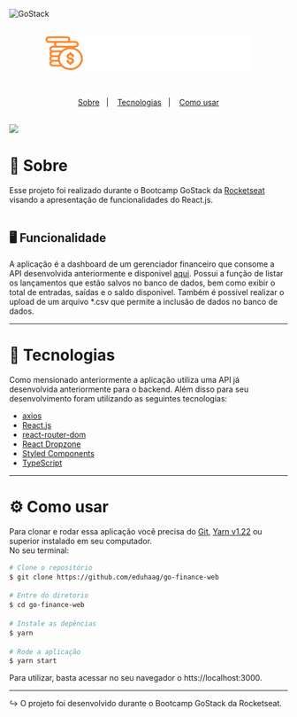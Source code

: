 <img alt="GoStack" src="https://storage.googleapis.com/golden-wind/bootcamp-gostack/header-desafios.png" /><br/>
<br>

<p align="center">
  <img alt="GoFinances" src="src/assets/logo.svg" />
</p>
<br>

<p align="center">
  <a href="#--sobre">Sobre</a>&nbsp;&nbsp;&nbsp;|&nbsp;&nbsp;&nbsp;
  <a href="-tecnologias">Tecnologias</a>&nbsp;&nbsp;&nbsp;|&nbsp;&nbsp;&nbsp;
  <a href="#-como-usar">Como usar</a>
</p><br>

<img src="https://ik.imagekit.io/dkdai9mqcy/goFinanceWeb_xP9Sp8oz3.gif"/>

# 📝 Sobre

Esse projeto foi realizado durante o Bootcamp GoStack da [Rocketseat](https://github.com/Rocketseat/) visando a apresentação de funcionalidades do React.js.<br>
<br>

## 🖥 Funcionalidade

A aplicação é a dashboard de um gerenciador financeiro que consome a API desenvolvida anteriormente e disponivel [aqui](https://github.com/eduhaag/Desafio-06-Banco-de-dados-e-upload-de-arquivos-no-Node.js). Possui a função de listar os lançamentos que estão salvos no banco de dados, bem como exibir o total de entradas, saídas e o saldo disponivel. Também é possivel realizar o upload de um arquivo \*.csv que permite a inclusão de dados no banco de dados.

---

# 🚀 Tecnologias

Como mensionado anteriormente a aplicação utiliza uma API já desenvolvida anteriormente para o backend. Além disso para seu desenvolvimento foram utilizando as seguintes tecnologias:

- [axios](https://github.com/axios/axios)
- [React.js](http://react.org)
- [react-router-dom](https://github.com/ReactTraining/react-router/tree/master/packages/react-router-dom)
- [React Dropzone](https://react-dropzone.js.org/)
- [Styled Components](https://styled-components.com/)
- [TypeScript](https://www.typescriptlang.org/)

---

# ⚙ Como usar

Para clonar e rodar essa aplicação você precisa do [Git](https://git-scm.com/), [Yarn v1.22](https://yarnpkg.com/) ou superior instalado em seu computador. <br>
No seu terminal:

```bash
# Clone o repositório
$ git clone https://github.com/eduhaag/go-finance-web

# Entre do diretorio
$ cd go-finance-web

# Instale as depências
$ yarn

# Rode a aplicação
$ yarn start
```

Para utilizar, basta acessar no seu navegador o htts://localhost:3000.

---

↪ O projeto foi desenvolvido durante o Bootcamp GoStack da Rocketseat.
